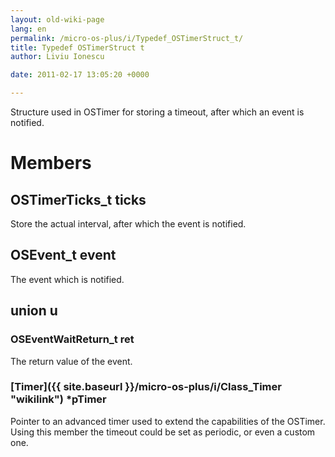 ```yaml
---
layout: old-wiki-page
lang: en
permalink: /micro-os-plus/i/Typedef_OSTimerStruct_t/
title: Typedef OSTimerStruct t
author: Liviu Ionescu

date: 2011-02-17 13:05:20 +0000

---
```


Structure used in OSTimer for storing a timeout, after which an event is notified.

Members
=======

OSTimerTicks_t ticks
---------------------


Store the actual interval, after which the event is notified.

OSEvent_t event
----------------


The event which is notified.

union u
-------

### OSEventWaitReturn_t ret


The return value of the event.

### [Timer]({{ site.baseurl }}/micro-os-plus/i/Class_Timer "wikilink") \*pTimer


Pointer to an advanced timer used to extend the capabilities of the OSTimer. Using this member the timeout could be set as periodic, or even a custom one.
